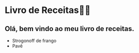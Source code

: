 # Livro de Receitas:woman_cook:

## Olá, bem vindo ao meu livro de receitas.

- Strogonoff de frango
- Pavê

